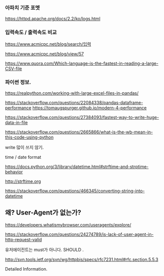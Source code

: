 ### 아파치 기준 포멧

https://httpd.apache.org/docs/2.2/ko/logs.html

### 입력속도 / 출력속도 비교

https://www.acmicpc.net/blog/search/입력

https://www.acmicpc.net/blog/view/57

https://www.quora.com/Which-language-is-the-fastest-in-reading-a-large-CSV-file

### 파이썬 정보.

https://realpython.com/working-with-large-excel-files-in-pandas/

https://stackoverflow.com/questions/22084338/pandas-dataframe-performance
https://tomaugspurger.github.io/modern-4-performance

https://stackoverflow.com/questions/27384093/fastest-way-to-write-huge-data-in-file

https://stackoverflow.com/questions/2665866/what-is-the-wb-mean-in-this-code-using-python

write 많이 쓰지 않기.

time / date format

https://docs.python.org/3/library/datetime.html#strftime-and-strptime-behavior

http://strftime.org

https://stackoverflow.com/questions/466345/converting-string-into-datetime

## 왜? User-Agent가 없는가?

https://developers.whatismybrowser.com/useragents/explore/ 

https://stackoverflow.com/questions/24274789/is-lack-of-user-agent-in-http-request-valid

유저에이전트는 must가 아니다. SHOULD .

http://svn.tools.ietf.org/svn/wg/httpbis/specs/rfc7231.html#rfc.section.5.5.3

Detailed Information.

